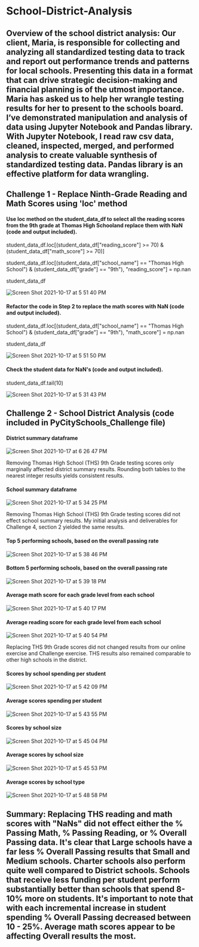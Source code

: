 # School-District-Analysis

## Overview of the school district analysis: Our client, Maria, is responsible for collecting and analyzing all standardized testing data to track and report out performance trends and patterns for local schools. Presenting this data in a format that can drive strategic decision-making and financial planning is of the utmost importance.  Maria has asked us to help her wrangle testing results for her to present to the schools board. I’ve demonstrated manipulation and analysis of data using Jupyter Notebook and Pandas library. With Jupyter Notebook, I read raw csv data, cleaned, inspected, merged, and performed analysis to create valuable synthesis of standardized testing data. Pandas library is an effective platform for data wrangling.

## Challenge 1 - Replace Ninth-Grade Reading and Math Scores using 'loc' method
#### Use loc method on the student_data_df to select all the reading scores from the 9th grade at Thomas High Schooland replace them with NaN (code and output included).

student_data_df.loc[(student_data_df["reading_score"] >= 70) & (student_data_df["math_score"] >= 70)]

student_data_df.loc[(student_data_df["school_name"] == "Thomas High School") & (student_data_df["grade"] == "9th"), "reading_score"] = np.nan

student_data_df

  ![Screen Shot 2021-10-17 at 5 51 40 PM](https://user-images.githubusercontent.com/90878939/137647816-fb2dd5f7-3cfd-42c7-9fd6-b23b38829879.png)

#### Refactor the code in Step 2 to replace the math scores with NaN (code and output included).

student_data_df.loc[(student_data_df["school_name"] == "Thomas High School") & (student_data_df["grade"] == "9th"), "math_score"] = np.nan

student_data_df

  ![Screen Shot 2021-10-17 at 5 51 50 PM](https://user-images.githubusercontent.com/90878939/137647820-b48b9e9c-290b-4ad4-926b-5997e8ae6e7b.png)

#### Check the student data for NaN's (code and output included). 
student_data_df.tail(10)

  ![Screen Shot 2021-10-17 at 5 31 43 PM](https://user-images.githubusercontent.com/90878939/137647260-ecc31a7b-49eb-4af7-b39f-05c011f9bcfd.png)

## Challenge 2 - School District Analysis (code included in PyCitySchools_Challenge file)

#### District summary dataframe
  ![Screen Shot 2021-10-17 at 6 26 47 PM](https://user-images.githubusercontent.com/90878939/137648873-90b533cc-984d-4e2b-930f-a3841ce1027a.png)
  
  Removing Thomas High School (THS) 9th Grade testing scores only marginally affected district summary results. Rounding both tables to the nearest integer results yields consistent results.

#### School summary dataframe
  ![Screen Shot 2021-10-17 at 5 34 25 PM](https://user-images.githubusercontent.com/90878939/137647338-2a72ca88-f7f8-4cd9-81f7-4117c7275e17.png)
  
  Removing Thomas High School (THS) 9th Grade testing scores did not effect school summary results. My initial analysis and deliverables for Challenge 4, section 2 yielded the same results.

#### Top 5 performing schools, based on the overall passing rate
  ![Screen Shot 2021-10-17 at 5 38 46 PM](https://user-images.githubusercontent.com/90878939/137647454-07e93a2a-9bcb-40fb-a605-9145988eeef5.png)

#### Bottom 5 performing schools, based on the overall passing rate
  ![Screen Shot 2021-10-17 at 5 39 18 PM](https://user-images.githubusercontent.com/90878939/137647483-2a196214-5f7f-4cd4-8993-d3f49ce1227a.png)

#### Average math score for each grade level from each school
  ![Screen Shot 2021-10-17 at 5 40 17 PM](https://user-images.githubusercontent.com/90878939/137647505-6713a069-c0b8-4cef-992c-e6bb7dfac9ff.png)

#### Average reading score for each grade level from each school
  ![Screen Shot 2021-10-17 at 5 40 54 PM](https://user-images.githubusercontent.com/90878939/137647527-84c3ab37-80f7-48c8-b7ce-77e5df6b7502.png)
  
  Replacing THS 9th Grade scores did not changed results from our online exercise and Challenge exercise. THS results also remained comparable to other high schools in the district. 

#### Scores by school spending per student
  ![Screen Shot 2021-10-17 at 5 42 09 PM](https://user-images.githubusercontent.com/90878939/137647573-4b0223b7-6190-4141-be07-45162d13c648.png)

#### Average scores spending per student
  ![Screen Shot 2021-10-17 at 5 43 55 PM](https://user-images.githubusercontent.com/90878939/137647622-b99b630a-0fc7-4d38-ae4b-e260b8d40b7d.png)

#### Scores by school size
  ![Screen Shot 2021-10-17 at 5 45 04 PM](https://user-images.githubusercontent.com/90878939/137647637-751302e1-7469-4a05-9f31-dda7f3e17b8f.png)

#### Average scores by school size
  ![Screen Shot 2021-10-17 at 5 45 53 PM](https://user-images.githubusercontent.com/90878939/137647672-cbf9597b-438d-45b9-997f-076a87397049.png)

#### Average scores by school type
  ![Screen Shot 2021-10-17 at 5 48 58 PM](https://user-images.githubusercontent.com/90878939/137647753-0e451094-8d06-4d46-8723-a6d4961db3f2.png)

## Summary: Replacing THS reading and math scores with "NaNs" did not effect either the % Passing Math, % Passing Reading, or % Overall Passing data. It's clear that Large schools have a far less % Overall Passing results that Small and Medium schools. Charter schools also perform quite well compared to District schools. Schools that receive less funding per student perform substantially better than schools that spend 8-10% more on students. It's important to note that with each incremental increase in student spending % Overall Passing decreased between 10 - 25%. Average math scores appear to be affecting Overall results the most. 
